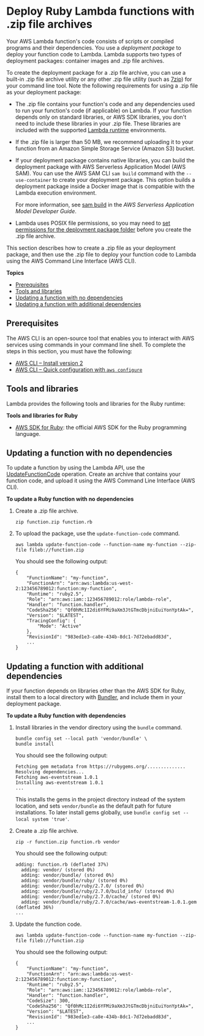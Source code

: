 # Deploy Ruby Lambda functions with \.zip file archives<a name="ruby-package"></a>

Your AWS Lambda function's code consists of scripts or compiled programs and their dependencies\. You use a *deployment package* to deploy your function code to Lambda\. Lambda supports two types of deployment packages: container images and \.zip file archives\.

To create the deployment package for a \.zip file archive, you can use a built\-in \.zip file archive utility or any other \.zip file utility \(such as [7zip](https://www.7-zip.org/download.html)\) for your command line tool\. Note the following requirements for using a \.zip file as your deployment package:
+ The \.zip file contains your function's code and any dependencies used to run your function's code \(if applicable\) on Lambda\. If your function depends only on standard libraries, or AWS SDK libraries, you don't need to include these libraries in your \.zip file\. These libraries are included with the supported [Lambda runtime](lambda-runtimes.md) environments\.
+ If the \.zip file is larger than 50 MB, we recommend uploading it to your function from an Amazon Simple Storage Service \(Amazon S3\) bucket\.
+ If your deployment package contains native libraries, you can build the deployment package with AWS Serverless Application Model \(AWS SAM\)\. You can use the AWS SAM CLI `sam build` command with the `--use-container` to create your deployment package\. This option builds a deployment package inside a Docker image that is compatible with the Lambda execution environment\. 

  For more information, see [sam build](https://docs.aws.amazon.com/serverless-application-model/latest/developerguide/sam-cli-command-reference-sam-build.html) in the *AWS Serverless Application Model Developer Guide*\.
+ Lambda uses POSIX file permissions, so you may need to [ set permissions for the deployment package folder](http://aws.amazon.com/premiumsupport/knowledge-center/lambda-deployment-package-errors/) before you create the \.zip file archive\.

This section describes how to create a \.zip file as your deployment package, and then use the \.zip file to deploy your function code to Lambda using the AWS Command Line Interface \(AWS CLI\)\.

**Topics**
+ [Prerequisites](#ruby-package-prereqs)
+ [Tools and libraries](#ruby-package-libraries)
+ [Updating a function with no dependencies](#ruby-package-codeonly)
+ [Updating a function with additional dependencies](#ruby-package-dependencies)

## Prerequisites<a name="ruby-package-prereqs"></a>

The AWS CLI is an open\-source tool that enables you to interact with AWS services using commands in your command line shell\. To complete the steps in this section, you must have the following:
+ [AWS CLI – Install version 2](https://docs.aws.amazon.com/cli/latest/userguide/install-cliv2.html)
+ [AWS CLI – Quick configuration with `aws configure`](https://docs.aws.amazon.com/cli/latest/userguide/cli-chap-configure.html)

## Tools and libraries<a name="ruby-package-libraries"></a>

Lambda provides the following tools and libraries for the Ruby runtime:

**Tools and libraries for Ruby**
+ [AWS SDK for Ruby](https://github.com/aws/aws-sdk-ruby): the official AWS SDK for the Ruby programming language\.

## Updating a function with no dependencies<a name="ruby-package-codeonly"></a>

To update a function by using the Lambda API, use the [UpdateFunctionCode](API_UpdateFunctionCode.md) operation\. Create an archive that contains your function code, and upload it using the AWS Command Line Interface \(AWS CLI\)\.

**To update a Ruby function with no dependencies**

1. Create a \.zip file archive\.

   ```
   zip function.zip function.rb
   ```

1. To upload the package, use the `update-function-code` command\.

   ```
   aws lambda update-function-code --function-name my-function --zip-file fileb://function.zip
   ```

   You should see the following output:

   ```
   {
       "FunctionName": "my-function",
       "FunctionArn": "arn:aws:lambda:us-west-2:123456789012:function:my-function",
       "Runtime": "ruby2.5",
       "Role": "arn:aws:iam::123456789012:role/lambda-role",
       "Handler": "function.handler",
       "CodeSha256": "Qf0hMc1I2di6YFMi9aXm3JtGTmcDbjniEuiYonYptAk=",
       "Version": "$LATEST",
       "TracingConfig": {
           "Mode": "Active"
       },
       "RevisionId": "983ed1e3-ca8e-434b-8dc1-7d72ebadd83d",
       ...
   }
   ```

## Updating a function with additional dependencies<a name="ruby-package-dependencies"></a>

If your function depends on libraries other than the AWS SDK for Ruby, install them to a local directory with [Bundler](https://bundler.io/), and include them in your deployment package\.

**To update a Ruby function with dependencies**

1. Install libraries in the vendor directory using the `bundle` command\.

   ```
   bundle config set --local path 'vendor/bundle' \ 
   bundle install
   ```

   You should see the following output:

   ```
   Fetching gem metadata from https://rubygems.org/..............
   Resolving dependencies...
   Fetching aws-eventstream 1.0.1
   Installing aws-eventstream 1.0.1
   ...
   ```

   This installs the gems in the project directory instead of the system location, and sets `vendor/bundle` as the default path for future installations\. To later install gems globally, use `bundle config set --local system 'true'`\.

1. Create a \.zip file archive\.

   ```
   zip -r function.zip function.rb vendor
   ```

   You should see the following output:

   ```
   adding: function.rb (deflated 37%)
     adding: vendor/ (stored 0%)
     adding: vendor/bundle/ (stored 0%)
     adding: vendor/bundle/ruby/ (stored 0%)
     adding: vendor/bundle/ruby/2.7.0/ (stored 0%)
     adding: vendor/bundle/ruby/2.7.0/build_info/ (stored 0%)
     adding: vendor/bundle/ruby/2.7.0/cache/ (stored 0%)
     adding: vendor/bundle/ruby/2.7.0/cache/aws-eventstream-1.0.1.gem (deflated 36%)
   ...
   ```

1. Update the function code\.

   ```
   aws lambda update-function-code --function-name my-function --zip-file fileb://function.zip
   ```

   You should see the following output:

   ```
   {
       "FunctionName": "my-function",
       "FunctionArn": "arn:aws:lambda:us-west-2:123456789012:function:my-function",
       "Runtime": "ruby2.5",
       "Role": "arn:aws:iam::123456789012:role/lambda-role",
       "Handler": "function.handler",
       "CodeSize": 300,
       "CodeSha256": "Qf0hMc1I2di6YFMi9aXm3JtGTmcDbjniEuiYonYptAk=",
       "Version": "$LATEST",
       "RevisionId": "983ed1e3-ca8e-434b-8dc1-7d72ebadd83d",
       ...
   }
   ```